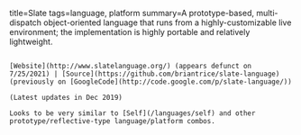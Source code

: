 title=Slate
tags=language, platform
summary=A prototype-based, multi-dispatch object-oriented language that runs from a highly-customizable live environment; the implementation is highly portable and relatively lightweight.
~~~~~~

[Website](http://www.slatelanguage.org/) (appears defunct on 7/25/2021) | [Source](https://github.com/briantrice/slate-language) (previously on [GoogleCode](http://code.google.com/p/slate-language/))

(Latest updates in Dec 2019)

Looks to be very similar to [Self](/languages/self) and other prototype/reflective-type language/platform combos.
